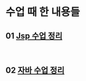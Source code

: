 # 수업 때 한 내용들

## 01 [Jsp 수업 정리](https://github.com/namerim/Class/tree/main/Jsp%20%ED%8C%8C%EC%9D%BC "Jsp 수업 정리")

<br>

## 02 [자바 수업 정리](https://github.com/namerim/Class/tree/main/%EC%9E%90%EB%B0%94%20%ED%8C%8C%EC%9D%BC "자바 수업 정리")
